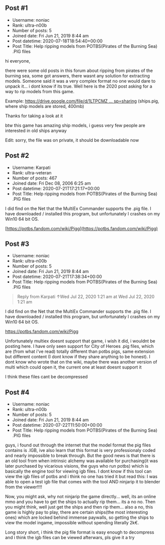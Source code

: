 ## Post #1
- Username: noniac
- Rank: ultra-n00b
- Number of posts: 5
- Joined date: Fri Jun 21, 2019 8:44 am
- Post datetime: 2020-07-18T18:54:40+00:00
- Post Title: Help ripping models from POTBS(Pirates of the Burning Sea) .PIG files

hi everyone,

there were some old posts in this forum about ripping from pirates of the burning sea, some got answers, there wasnt any solution for extracting models. Someone said it was a very complex format no one would dare to unpack it... i dont know if its true. Well here is the 2020 post asking for a way to rip models from this game.

Example: [https://drive.google.com/file/d/1LTPCMZ ... sp=sharing](https://drive.google.com/file/d/1LTPCMZsn20oesrSn9RUB_f7nt-8ntywF/view?usp=sharing) (ships.pig, where ship models are stored, 400mb)

Thanks for taking a look at it

btw this game has amazing ship models, i guess very few people are interested in old ships anyway


Edit: sorry, the file was on private, it should be downloadable now
## Post #2
- Username: Karpati
- Rank: ultra-veteran
- Number of posts: 467
- Joined date: Fri Dec 08, 2006 6:25 am
- Post datetime: 2020-07-21T17:21:17+00:00
- Post Title: Help ripping models from POTBS(Pirates of the Burning Sea) .PIG files

I did find on the Net that the MultiEx Commander supports the .pig file.
I have downloaded / installed this program, but unfortunately I crashes on my Win10 64 bit OS.

[https://potbs.fandom.com/wiki/Pigg](https://potbs.fandom.com/wiki/Pigg)
## Post #3
- Username: noniac
- Rank: ultra-n00b
- Number of posts: 5
- Joined date: Fri Jun 21, 2019 8:44 am
- Post datetime: 2020-07-21T17:38:34+00:00
- Post Title: Help ripping models from POTBS(Pirates of the Burning Sea) .PIG files

> Reply from Karpati ↑Wed Jul 22, 2020 1:21 am at Wed Jul 22, 2020 1:21 am
>
> 
I did find on the Net that the MultiEx Commander supports the .pig file.
I have downloaded / installed this program, but unfortunately I crashes on my Win10 64 bit OS.

https://potbs.fandom.com/wiki/Pigg

Unfortunately multiex doesnt support that game, i wish it did, i wouldnt be posting here. I have only seen support for City of Heroes .pig files, which are (from what i've read) totally different than potbs pigs, same extension but different content (I dont know if they share anything to be honest). I dont know who wrote that on the wiki, maybe there was another version of multi which could open it, the current one at least doesnt support it

I think these files cant be decompressed
## Post #4
- Username: noniac
- Rank: ultra-n00b
- Number of posts: 5
- Joined date: Fri Jun 21, 2019 8:44 am
- Post datetime: 2020-07-22T11:50:00+00:00
- Post Title: Help ripping models from POTBS(Pirates of the Burning Sea) .PIG files

guys, i found out through the internet that the model format the pig files contains is .IGB, ive also learn that this format is very professionaly coded and nearly impossible to break through. But the good news is that there is an old tool from when intrinsic alchemy was available for purchasing(it was later purchased by vicarious visions, the guys who run potbs) which is basically the engine tool for viewing igb files. I dont know if this tool can view the igb files of potbs and i think no one has tried it but read this: I was able to open a test igb file that comes with the tool AND ninjarip it to blender from the viewer!!!!

Now, you might ask, why not ninjarip the game directly... well, its an online mmo and you have to get the ships to actually rip them... its a no no. Then you might think, well just get the ships and then rip them... also a no, this game is highly pay to play, there are certain ships(the most interesting ones) which are locked behind immense paywalls, so getting the ships to view the model ingame, impossible without spending literally 2k€.

Long story short, i think the pig file format is easy enough to decompress and i think the igb files can be viewed afterwars, pls give it a try
